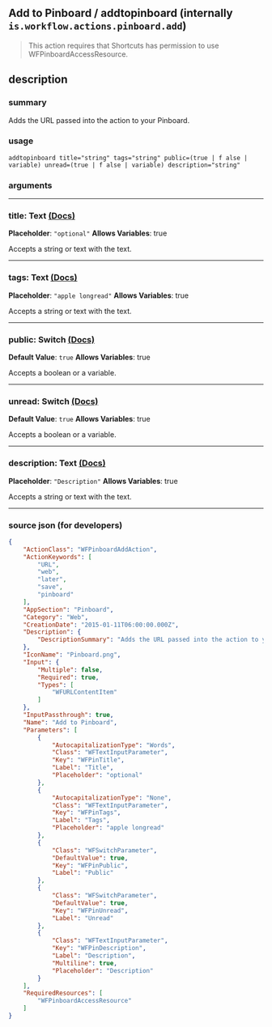 
## Add to Pinboard / addtopinboard (internally `is.workflow.actions.pinboard.add`)

> This action requires that Shortcuts has permission to use WFPinboardAccessResource.


## description

### summary

Adds the URL passed into the action to your Pinboard.


### usage
```
addtopinboard title="string" tags="string" public=(true | f alse | variable) unread=(true | f alse | variable) description="string"
```

### arguments

---

### title: Text [(Docs)](https://pfgithub.github.io/shortcutslang/gettingstarted#text-field)
**Placeholder**: `"optional"`
**Allows Variables**: true



Accepts a string 
or text
with the text.

---

### tags: Text [(Docs)](https://pfgithub.github.io/shortcutslang/gettingstarted#text-field)
**Placeholder**: `"apple longread"`
**Allows Variables**: true



Accepts a string 
or text
with the text.

---

### public: Switch [(Docs)](https://pfgithub.github.io/shortcutslang/gettingstarted#switch-or-expanding-or-boolean-fields)
**Default Value**: ```
		true
		```
**Allows Variables**: true



Accepts a boolean
or a variable.

---

### unread: Switch [(Docs)](https://pfgithub.github.io/shortcutslang/gettingstarted#switch-or-expanding-or-boolean-fields)
**Default Value**: ```
		true
		```
**Allows Variables**: true



Accepts a boolean
or a variable.

---

### description: Text [(Docs)](https://pfgithub.github.io/shortcutslang/gettingstarted#text-field)
**Placeholder**: `"Description"`
**Allows Variables**: true



Accepts a string 
or text
with the text.

---

### source json (for developers)

```json
{
	"ActionClass": "WFPinboardAddAction",
	"ActionKeywords": [
		"URL",
		"web",
		"later",
		"save",
		"pinboard"
	],
	"AppSection": "Pinboard",
	"Category": "Web",
	"CreationDate": "2015-01-11T06:00:00.000Z",
	"Description": {
		"DescriptionSummary": "Adds the URL passed into the action to your Pinboard."
	},
	"IconName": "Pinboard.png",
	"Input": {
		"Multiple": false,
		"Required": true,
		"Types": [
			"WFURLContentItem"
		]
	},
	"InputPassthrough": true,
	"Name": "Add to Pinboard",
	"Parameters": [
		{
			"AutocapitalizationType": "Words",
			"Class": "WFTextInputParameter",
			"Key": "WFPinTitle",
			"Label": "Title",
			"Placeholder": "optional"
		},
		{
			"AutocapitalizationType": "None",
			"Class": "WFTextInputParameter",
			"Key": "WFPinTags",
			"Label": "Tags",
			"Placeholder": "apple longread"
		},
		{
			"Class": "WFSwitchParameter",
			"DefaultValue": true,
			"Key": "WFPinPublic",
			"Label": "Public"
		},
		{
			"Class": "WFSwitchParameter",
			"DefaultValue": true,
			"Key": "WFPinUnread",
			"Label": "Unread"
		},
		{
			"Class": "WFTextInputParameter",
			"Key": "WFPinDescription",
			"Label": "Description",
			"Multiline": true,
			"Placeholder": "Description"
		}
	],
	"RequiredResources": [
		"WFPinboardAccessResource"
	]
}
```
